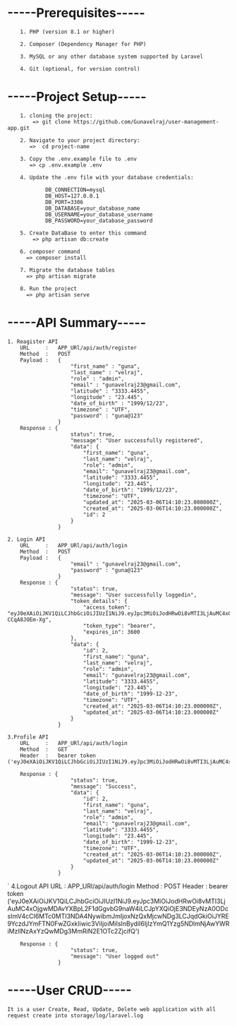 #  -----Prerequisites-----
        1. PHP (version 8.1 or higher)

        2. Composer (Dependency Manager for PHP)

        3. MySQL or any other database system supported by Laravel

        4. Git (optional, for version control)  

#  -----Project Setup-----

        1. cloning the project:
            => git clone https://github.com/Gunavelraj/user-management-app.git

        2. Navigate to your project directory:
           =>  cd project-name

        3. Copy the .env.example file to .env
           => cp .env.example .env

        4. Update the .env file with your database credentials:

                DB_CONNECTION=mysql
                DB_HOST=127.0.0.1
                DB_PORT=3306
                DB_DATABASE=your_database_name
                DB_USERNAME=your_database_username
                DB_PASSWORD=your_database_password
        
        5. Create DataBase to enter this command
            => php artisan db:create

        6. composer command
          => composer install
          
        7. Migrate the database tables
          => php artisan migrate

        8. Run the project
          => php artisan serve

#  -----API Summary-----

    1. Reagister API
        URL     :   APP_URl/api/auth/register
        Method  :   POST
        Payload :   {
                        "first_name" : "guna",
                        "last_name" : "velraj",
                        "role" : "admin",
                        "email" : "gunavelraj23@gmail.com",
                        "latitude" : "3333.4455",
                        "longitude" : "23.445",
                        "date_of_birth" : "1999/12/23",
                        "timezone" : "UTF",
                        "password" : "guna@123"
                    }
        Response : {
                        status": true,
                        "message": "User successfully registered",
                        "data": {
                            "first_name": "guna",
                            "last_name": "velraj",
                            "role": "admin",
                            "email": "gunavelraj23@gmail.com",
                            "latitude": "3333.4455",
                            "longitude": "23.445",
                            "date_of_birth": "1999/12/23",
                            "timezone": "UTF",
                            "updated_at": "2025-03-06T14:10:23.000000Z",
                            "created_at": "2025-03-06T14:10:23.000000Z",
                            "id": 2
                        }
                    }

    2. Login API
        URL     :   APP_URl/api/auth/login
        Method  :   POST
        Payload :   {
                        "email" : "gunavelraj23@gmail.com",
                        "password" : "guna@123"
                    }
        Response : {
                        "status": true,
                        "message": "User successfully loggedin",
                        "token_details": {
                            "access_token": "eyJ0eXAiOiJKV1QiLCJhbGciOiJIUzI1NiJ9.eyJpc3MiOiJodHRwOi8vMTI3LjAuMC4xOjgwMDAvYXBpL2F1dGgvbG9naW4iLCJpYXQiOjE3NDEyNzA0ODcsImV4cCI6MTc0MTI3NDA4NywibmJmIjoxNzQxMjcwNDg3LCJqdGkiOiJYRE9YczdJYmFTN0FwZGxkIiwic3ViIjoiMiIsInBydiI6IjIzYmQ1Yzg5NDlmNjAwYWRiMzllNzAxYzQwMDg3MmRiN2E1OTc2ZjcifQ.smy0kbPe4h8vF8k6MvnztOHhxuH0Tc-CCqA8JOEm-Xg",
                            "token_type": "bearer",
                            "expires_in": 3600
                        },
                        "data": {
                            "id": 2,
                            "first_name": "guna",
                            "last_name": "velraj",
                            "role": "admin",
                            "email": "gunavelraj23@gmail.com",
                            "latitude": "3333.4455",
                            "longitude": "23.445",
                            "date_of_birth": "1999-12-23",
                            "timezone": "UTF",
                            "created_at": "2025-03-06T14:10:23.000000Z",
                            "updated_at": "2025-03-06T14:10:23.000000Z"
                        }
                    }

    3.Profile API 
        URL     :   APP_URl/api/auth/login
        Method  :   GET
        Header  :   bearer token ('eyJ0eXAiOiJKV1QiLCJhbGciOiJIUzI1NiJ9.eyJpc3MiOiJodHRwOi8vMTI3LjAuMC4xOjgwMDAvYXBpL2F1dGgvbG9naW4iLCJpYXQiOjE3NDEyNzA0ODcsImV4cCI6MTc0MTI3NDA4NywibmJmIjoxNzQxMjcwNDg3LCJqdGkiOiJYRE9YczdJYmFTN0FwZGxkIiwic3ViIjoiMiIsInBydiI6IjIzYmQ1Yzg5NDlmNjAwYWRiMzllNzAxYzQwMDg3MmRiN2E1OTc2ZjcifQ')

        Response : {
                        "status": true,
                        "message": "Success",
                        "data": {
                            "id": 2,
                            "first_name": "guna",
                            "last_name": "velraj",
                            "role": "admin",
                            "email": "gunavelraj23@gmail.com",
                            "latitude": "3333.4455",
                            "longitude": "23.445",
                            "date_of_birth": "1999-12-23",
                            "timezone": "UTF",
                            "created_at": "2025-03-06T14:10:23.000000Z",
                            "updated_at": "2025-03-06T14:10:23.000000Z"
                        }
                    }
`
    4.Logout API
        URL     :   APP_URl/api/auth/login
        Method  :   POST
        Header  :   bearer token ('eyJ0eXAiOiJKV1QiLCJhbGciOiJIUzI1NiJ9.eyJpc3MiOiJodHRwOi8vMTI3LjAuMC4xOjgwMDAvYXBpL2F1dGgvbG9naW4iLCJpYXQiOjE3NDEyNzA0ODcsImV4cCI6MTc0MTI3NDA4NywibmJmIjoxNzQxMjcwNDg3LCJqdGkiOiJYRE9YczdJYmFTN0FwZGxkIiwic3ViIjoiMiIsInBydiI6IjIzYmQ1Yzg5NDlmNjAwYWRiMzllNzAxYzQwMDg3MmRiN2E1OTc2ZjcifQ')

        Response : {
                        "status": true,
                        "message": "User logged out"
                    }

#  -----User CRUD-----

    It is a user Create, Read, Update, Delete web application with all request create into storage/log/laravel.log
<!--  -->
